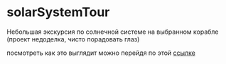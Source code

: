 # solarSystemTour
Небольшая экскурсия по солнечной системе на выбранном корабле (проект недоделка, чисто порадовать глаз)

посмотреть как это выглядит можно перейдя по этой
[ссылке](https://alchemistofweb.github.io/solarSystemTour/)

